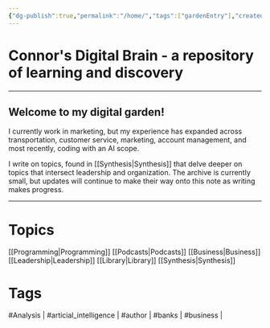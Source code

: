 ```yaml
---
{"dg-publish":true,"permalink":"/home/","tags":["gardenEntry"],"created":"2025-03-08T13:12:42.776-05:00","updated":"2025-03-20T15:58:01.756-04:00"}
---
```


# Connor's Digital Brain - a repository of learning and discovery
---

## Welcome to my digital garden!

I currently work in marketing, but my experience has expanded across transportation, customer service, marketing, account management, and most recently, coding with an AI scope.

I write on topics, found in [[Synthesis\|Synthesis]] that delve deeper on topics that intersect leadership and organization. The archive is currently small, but updates will continue to make their way onto this note as writing makes progress.

---
# Topics
[[Programming\|Programming]]
[[Podcasts\|Podcasts]]
[[Business\|Business]]
[[Leadership\|Leadership]]
[[Library\|Library]]
[[Synthesis\|Synthesis]]

# Tags
#Analysis | #articial_intelligence | #author | #banks | #business |

